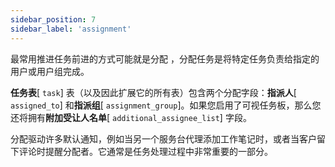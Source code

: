 ```yaml
---
sidebar_position: 7
sidebar_label: 'assignment'
---
```

最常用推进任务前进的方式可能就是分配 ，分配任务是将特定任务负责给指定的用户或用户组完成。

**任务表**[ `task`] 表（以及因此扩展它的所有表）包含两个分配字段：**指派人**[ `assigned_to`] 和**指派组**[ `assignment_group`]。如果您启用了可视任务板，那么您还将拥有**附加受让人名单**[ `additional_assignee_list`] 字段。

分配驱动许多默认通知，例如当另一个服务台代理添加工作笔记时，或者当客户留下评论时提醒分配者。它通常是任务处理过程中非常重要的一部分。